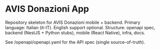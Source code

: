 # AVIS Donazioni App
Repository skeleton for AVIS Donazioni mobile + backend.
Primary language: Italian (it-IT). English support optional.
Structure: openapi spec, backend (NestJS + Python stubs), mobile (React Native), infra, docs.

See /openapi/openapi.yaml for the API spec (single source-of-truth).
